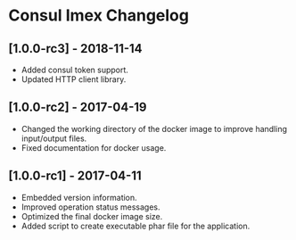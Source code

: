 # Consul Imex Changelog

## [1.0.0-rc3] - 2018-11-14
* Added consul token support.
* Updated HTTP client library.

## [1.0.0-rc2] - 2017-04-19
* Changed the working directory of the docker image to improve handling input/output files.
* Fixed documentation for docker usage.

## [1.0.0-rc1] - 2017-04-11
* Embedded version information.
* Improved operation status messages.
* Optimized the final docker image size.
* Added script to create executable phar file for the application.
